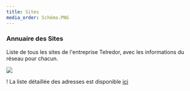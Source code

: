 ```yaml
---
title: Sites
media_order: Schéma.PNG
---
```


### Annuaire des Sites

Liste de tous les sites de l'entreprise Telredor, avec les informations du réseau pour chacun.

![](Sch%C3%A9ma.PNG)

! La liste détaillée des adresses est disponible [ici](/addressage-ip/listes-des-adresses)

